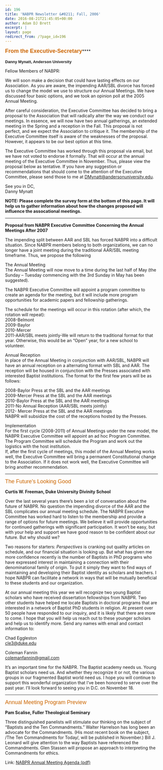 ```yaml
---
id: 196
title: 'NABPR Newsletter &#8211; Fall, 2006'
date: 2016-08-21T21:45:05+00:00
author: Adam DJ Brett
excerpt: |
layout: page
redirect_from: /?page_id=196
---
```

<span style="color: #cc6600; font-family: Tahoma, Arial, 'Microsoft Sans Serif', 'Times New Roman'; font-size: large;"><b>From the Executive-Secretary</b></span>****<span style="font-family: Tahoma, Arial, 'Microsoft Sans Serif', 'Times New Roman';"><br /> </span>  
**<span style="font-family: Arial, Helvetica, sans-serif; font-size: small;">Danny Mynatt, Anderson University</span>**

Fellow Members of NABPR:

We will soon make a decision that could have lasting effects on our Association. As you are aware, the impending AAR/SBL divorce has forced us to change the model we use to structure our Annual Meetings. We have discussed four basic options, and we took an opinion poll at the 2005 Annual Meeting.

After careful consideration, the Executive Committee has decided to bring a proposal to the Association that will radically alter the way we conduct our meetings. In essence, we will now have two annual gatherings, an extended meeting in the Spring and a reception in the Fall. This proposal is not perfect, and we expect the Association to critique it. The membership of the Executive Committee itself is aware of the weaknesses of the proposal. However, it appears to be our best option at this time.

The Executive Committee has worked through this proposal via email, but we have not voted to endorse it formally. That will occur at the annual meeting of the Executive Committee in November. Thus, please view the proposal below as tentative. If you have any suggestion or recommendations that should come to the attention of the Executive Committee, please send those to me at <DMynatt@andersonuniversity.edu>.

See you in DC,  
Danny Mynatt

**NOTE: Please complete the survey form at the bottom of this page. It will help us to gather information about how the changes proposed will influence the assocational meetings.** 

* * *

**Proposal from NABPR Executive Committee Concerning the Annual Meetings After 2007**

The impending split between AAR and SBL has forced NABPR into a difficult situation. Since NABPR members belong to both organizations, we can no longer have a joint meeting during the traditional AAR/SBL meeting timeframe. Thus, we propose the following

The Annual Meeting  
The Annual Meeting will now move to a time during the last half of May (the Sunday – Tuesday commencing with the 3rd Sunday in May has been suggested).

The NABPR Executive Committee will appoint a program committee to create an agenda for the meeting, but it will include more program opportunities for academic papers and fellowship gatherings.

The schedule for the meetings will occur in this rotation (after which, the rotation will repeat):  
2008-Belmont  
2009-Baylor  
2010-Mercer  
2011-AAR/SBL meets jointly-We will return to the traditional format for that year. Otherwise, this would be an “Open” year, for a new school to volunteer.

Annual Reception  
In place of the Annual Meeting in conjunction with AAR/SBL, NABPR will have an annual reception on a alternating format with SBL and AAR. The reception will be housed in conjunction with the Presses associated with interested Baptist institutions. The format for the first few years will be as follows:

2008-Baylor Press at the SBL and the AAR meetings  
2009-Mercer Press at the SBL and the AAR meetings  
2010-Baylor Press at the SBL and the AAR meetings  
2011-No Annual Reception (AAR/SBL meets jointly)  
2012- Mercer Press at the SBL and the AAR meetings  
NABPR will subsidize the cost of the receptions hosted by the Presses.

Implementation  
For the first cycle (2008-2011) of Annual Meetings under the new model, the NABPR Executive Committee will appoint an ad hoc Program Committee. The Program Committee will schedule the Program and work out the logistics with the host institution.  
If, after the first cycle of meetings, this model of the Annual Meeting works well, the Executive Committee will bring a permanent Constitutional change to the Association. If it does not work well, the Executive Committee will bring another recommendation.

* * *

<span style="color: #cc6600; font-family: Arial, Helvetica, sans-serif; font-size: large;">The Future&#8217;s Looking Good</span>

**Curtis W. Freeman, Duke University Divinity School**

Over the last several years there’s been a lot of conversation about the future of NABPR. No question the impending divorce of the AAR and the SBL complicates our annual meeting schedule. The NABPR Executive Committee has worked hard to listen to the membership and provide a range of options for future meetings. We believe it will provide opportunities for continued gatherings with significant participation. It won’t be easy, but with your help and support we have good reason to be confident about our future. But why should we?

Two reasons for starters: _Perspectives_ is cranking out quality articles on schedule, and our financial situation is looking up. But what has given me more confidence recently is the number of Baptists in PhD programs who have expressed interest in maintaining a connection with their denominational family of origin. To put it simply they want to find ways of maintaining and developing their Baptist identity as scholars and teachers. I hope NABPR can facilitate a network in ways that will be mutually beneficial to these students and our organization.

At our annual meeting this year we will recognize two young Baptist scholars who have received dissertation fellowships from NABPR. Two other students have helped me locate Baptists in doctoral programs that are interested in a network of Baptist PhD students in religion. At present over 50 people have responded to our inquiry, and it is likely that there are more to come. I hope that you will help us reach out to these younger scholars and help us to identify more. Send any names with email and contact information to:

Chad Eggleston  
cle3@duke.edu

Coleman Fannin  
colemanfannin@gmail.com

It’s an important time for the NABPR. The Baptist academy needs us. Young Baptist scholars need us. And whether they recognize it or not, the various groups in our fragmented Baptist world need us. I hope you will continue to support this wonderful organization that I’ve been honored to serve over the past year. I’ll look forward to seeing you in D.C. on November 18.

* * *

<span style="color: #cc6600; font-family: Arial, Helvetica, sans-serif; font-size: large;">Annual Meeting Program Preview</span>

**Pam Scalise, Fuller Theological Seminary**

Three distinguished panelists will stimulate our thinking on the subject of “Baptists and the Ten Commandments.” Walter Harrelson has long been an advocate for the Commandments. (His most recent book on the subject, /The Ten Commandments for Today/, will be published in November.) Bill J. Leonard will give attention to the way Baptists have referenced the Commandments. Glen Stassen will propose an approach to interpreting the Commandments for ethics.

Link: <a href="http://www.mercer.edu/nabpr/news/NABPRAGENDA%2006.pdf" rel="nofollow">NABPR Annual Meeting Agenda (pdf)</a>